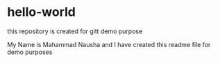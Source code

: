 # hello-world
this repository is created for gitt demo purpose

My Name is Mahammad Nausha and I have created this readme file for demo purposes
